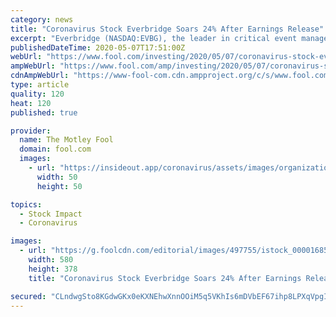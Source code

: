 ```yaml
---
category: news
title: "Coronavirus Stock Everbridge Soars 24% After Earnings Release"
excerpt: "Everbridge (NASDAQ:EVBG), the leader in critical event management and enterprise safety software applications, reported first-quarter 2020 results after the market close on Tuesday.  Shares closed up a whopping 23."
publishedDateTime: 2020-05-07T17:51:00Z
webUrl: "https://www.fool.com/investing/2020/05/07/coronavirus-stock-everbridge-soars-24-after-earnin.aspx"
ampWebUrl: "https://www.fool.com/amp/investing/2020/05/07/coronavirus-stock-everbridge-soars-24-after-earnin.aspx"
cdnAmpWebUrl: "https://www-fool-com.cdn.ampproject.org/c/s/www.fool.com/amp/investing/2020/05/07/coronavirus-stock-everbridge-soars-24-after-earnin.aspx"
type: article
quality: 120
heat: 120
published: true

provider:
  name: The Motley Fool
  domain: fool.com
  images:
    - url: "https://insideout.app/coronavirus/assets/images/organizations/fool.com-50x50.jpg"
      width: 50
      height: 50

topics:
  - Stock Impact
  - Coronavirus

images:
  - url: "https://g.foolcdn.com/editorial/images/497755/istock_000016851885_large_large.jpg"
    width: 580
    height: 378
    title: "Coronavirus Stock Everbridge Soars 24% After Earnings Release"

secured: "CLndwgSto8KGdwGKx0eKXNEhwXnnOOiM5q5VKhIs6mDVbEF67ihp8LPXqVpgI4dhYFZiq6NzyGU90VxQc/yehUdwJyg387Am3Y4U8sym8hmANRTgQIkw012iSAhVzCj71HTSOcHRvaUWksKMr/KLH79nroIiT8G3eghXqNdNeeVxo3J841jljkCWFE5DRoOf5uCZLJLUKIaljwm66YnudAEKVOAX4t5CXTAaipJzl7RMNY44dop+yKbLkjeaLj5OjRDtJdYmLJNVES9YLMCt/V6czjX/3+tIvQvh6IYu0aWzcSbUobCF1smvjhbWM/a4kqM30hsCJIttspJesxumq76EHTLghRI72b3iyscJWWe5MbbB78VvUucNxn/sCNL2zvHmQ1wdC53kw4Dx1Acb6JKbU6qNN8Acpacg7es/aMdS294T+W5Hv7gY5CIOHsZo8f8iGEAueC2yeaHWpKiEVsiD3b+6Bso16XLvjGoNVqg=;WU0bxWoLaOJyHpUxnH5XuQ=="
---
```


